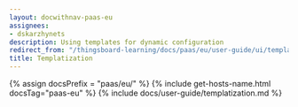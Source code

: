 ```yaml
---
layout: docwithnav-paas-eu
assignees:
- dskarzhynets
description: Using templates for dynamic configuration
redirect_from: "/thingsboard-learning/docs/paas/eu/user-guide/ui/templatization"
title: Templatization
---
```


{% assign docsPrefix = "paas/eu/" %}
{% include get-hosts-name.html docsTag="paas-eu" %}
{% include docs/user-guide/templatization.md %}
